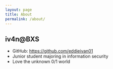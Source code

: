 ```yaml
---
layout: page
title: About
permalink: /about/
---
```


## iv4n@BXS

+ GitHub: https://github.com/eddieivan01
+ Junior student majoring in information security 
+ Love the unknown 0/1 world